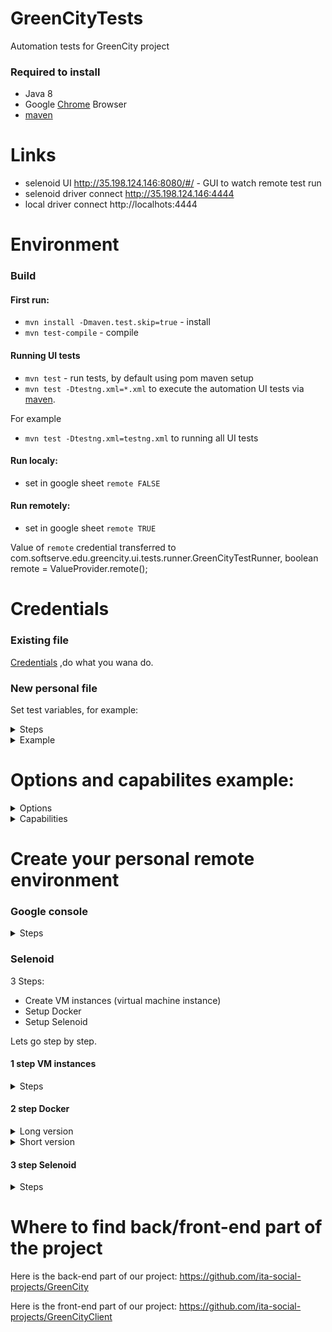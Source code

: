 # GreenCityTests
Automation tests for GreenCity project

### Required to install

* Java 8
* Google [Chrome](https://www.google.com/chrome/) Browser
* [maven](https://maven.apache.org/)

# Links
* selenoid UI http://35.198.124.146:8080/#/  - GUI to watch remote test run
* selenoid driver connect http://35.198.124.146:4444
* local driver connect http://localhots:4444

# Environment                   
### Build
#### First run:
* `mvn install -Dmaven.test.skip=true` - install
* `mvn test-compile` - compile

#### Running UI tests
* `mvn test` - run tests, by default using pom maven setup
* `mvn test -Dtestng.xml=*.xml` to execute the automation UI tests via [maven](https://maven.apache.org/).

For example
* `mvn test -Dtestng.xml=testng.xml` to running all  UI tests 

#### Run localy:
* set in google sheet `remote FALSE`
#### Run remotely:
* set in google sheet `remote TRUE`

Value of `remote` credential  transferred to com.softserve.edu.greencity.ui.tests.runner.GreenCityTestRunner, boolean remote = ValueProvider.remote();

# Credentials 
### Existing file
[Credentials](https://docs.google.com/spreadsheets/d/165DiBh-2TKxIHPtfBTDJ_GBq8kgal4Ac5vRlbaUC6O4/edit#gid=182144688)
,do what you wana do.

### New personal file
Set test variables, for example:
<details><summary>Steps</summary>
<p>

All user credentials storing at google sheets.
If you wana create personal file with credentials, you should :
* Create  [google sheet](https://docs.google.com/spreadsheets)
* [Share with people and groups](https://dl.dropboxusercontent.com/s/oj3hbfyh9vqvwbf/shot_200908_003404.png)
* [Allow API](https://developers.google.com/sheets/api/quickstart/java) :
- [click](https://dl.dropboxusercontent.com/s/kc5hros4whxu33u/shot_200907_235946.png)
- [give name](https://dl.dropboxusercontent.com/s/fpb6g25hzvsx3cu/shot_200907_235645.png)
- [chose desktop app](https://dl.dropboxusercontent.com/s/usr5u1ikz9lc0u1/shot_200907_235712.png)
- [download configuration file](https://dl.dropboxusercontent.com/s/4rnaxhhej94oap1/shot_200907_235731.png)
- [file loocks like this](https://dl.dropboxusercontent.com/s/j833vocuvpodzbm/shot_200907_235901.png)
- replace information in `resources/sheetsApi.json`
* Add key to `com.softserve.edu.greencity.ui.tools.api.google.sheets.GoogleSheet`,
([Key looks like this](https://dl.dropboxusercontent.com/s/j3hzw7u8frlhpf8/shot_200908_000657.png))
*  `SPREADSHEET_ID = YOUR_KEY_FROM_GOOGLE_SHEET`

</p>
</details>

<details><summary>Example</summary>
<p>

```
Name of value	value
invalidPassDigit	12345678-
defaultName	Pavel
emailForRegistration	greencitypavel@gmail.com
defaultPass	1234qwerTY-
temporaryPass	Temp#001
invalidName	21CharString21CharSt
invalidPassLowercase	qwertyasdfg-
nameForRegistration	greencitypavel
invalidPass	as2f
invalidPassSpecChar	bRDYBhAs3 z48Y5H-
invalidPassSpace	                                         
invalidPassLength	aA-
comfTemporaryPass	1234qwerTY-
googleEmail	greencitypavel@gmail.com
googlePass	1234qwerTY-
invalidPassUppercase	QWERTYASDFG-
validIncorrectPassword	As3z48Y5H-bRDYBh
temporaryLoginName	xdknxusqvjeovowpfk@awdrt.com
defaultEmail	greencitypavel@gmail.com
invalidEmail	\ asd 
passwordForRegistration	1234qwerTY-
validUnregisterEmail	greencitypavel@gmail.com
remote	TRUE
```
</p>
</details>

# Options and capabilites example:

<details><summary>Options</summary>
<p>

```
com.softserve.edu.greencity.ui.tests.runner.GreenCityTestRunner.setUpBeforeClass
ChromeOptions options = new ChromeOptions();
* options.addArguments("--disable-gpu");
* options.addArguments("--disable-popup-blocking");
* options.addArguments("--allow-failed-policy-fetch-for-test");
* options.addArguments("--disable-browser-side-navigation");
* options.addArguments("--incognito");
* options.addArguments("--disable-notifications");
* options.addArguments("--window-size=1920,1080", "--no-sandbox", "'--disable-dev-shm-usage");
```

</p>
</details>

<details><summary>Capabilities</summary>
<p>

```            
<=================================Common=================================>
com.softserve.edu.greencity.ui.tests.runner.DriverSetup.optionsArguments
DesiredCapabilities capabilities = DesiredCapabilities.chrome();
* capabilities.setBrowserName("chrome");
* capabilities.setVersion("84.0");
* capabilities.setCapability("enableVNC", true);
* capabilities.setCapability("enableVideo", false);
* capabilities.setCapability(ChromeOptions.CAPABILITY, options);
<=================================Common=================================>

<=================================Local=================================>
* GridHub.startLocally(4444);
* RegisterChrome.startNode(5551);
* RegisterChrome.startNode(5552);
* RegisterChrome.startNode(5553);
* RegisterChrome.startNode(5554);
* driver = new RemoteWebDriver(new URL("http://localhost:4444/wd/hub"),options);
<=================================Local=================================>

<=================================Remote=================================>
* driver = new RemoteWebDriver(
                    URI.create("http://35.198.124.146:4444/wd/hub").toURL(),
                    capabilities);
<=================================Remote=================================>
```

</p>
</details>

# Create your personal remote environment
### Google console
<details><summary>Steps</summary>
<p>
  
* Requirement: google account
* Go to [Google console](https://console.cloud.google.com/)
* Click [Activate](https://dl.dropboxusercontent.com/s/51d90wwa3rtaxpu/shot_200908_005037.png)
* Follow steps recommended in page to activate trial:  $300 credit to explore Google Cloud products, 3 month for now, check actual information when you start.

</p>
</details>

### Selenoid
3 Steps: 
- Create VM instances (virtual machine instance)
- Setup Docker
- Setup Selenoid

Lets go step by step.

#### 1 step VM instances
<details><summary>Steps</summary>
<p>

* [open menu](https://dl.dropboxusercontent.com/s/bhkp05a6yv3ol2a/shot_200908_005832.png)
* [go to vm instance page](https://dl.dropboxusercontent.com/s/bce5oi4jdymofo2/shot_200908_005907.png)
* [click create instance](https://dl.dropboxusercontent.com/s/u3e6hptkh890ws9/shot_200908_005933.png) (if you doesnt have any instances, you will see only one button in the middle of the page)
* [give name](https://dl.dropboxusercontent.com/s/au0bfcsmtwwykuy/shot_200908_010004.png) only lowercase
* [choose server](https://dl.dropboxusercontent.com/s/p46ntpy1fr62x6k/shot_200908_010040.png)
* [chose engine parameters](https://dl.dropboxusercontent.com/s/yjb72xi5myypldv/shot_200908_010058.png)
* [choose OS](https://dl.dropboxusercontent.com/s/lr0kt8x4xg2awuh/shot_200908_010123.png) we will work with ubuntu, but be free to experiment
* [set OS parameters](https://dl.dropboxusercontent.com/s/2m7eqn5w9vlrwk6/shot_200908_010213.png)
* [allow api, http and https](https://dl.dropboxusercontent.com/s/hy6mtmf2gyghszw/shot_200908_010333.png) actually you need only http, so up to you
* [You are awesome](https://dl.dropboxusercontent.com/s/vponrk0qbct1r3i/shot_200908_011231.png)
</p>
</details>

#### 2 step Docker
<details><summary>Long version</summary>
<p>

* [docker official site](https://www.docker.com/)
* [intro](https://www.digitalocean.com/community/tutorials/the-docker-ecosystem-an-introduction-to-common-components) optional to read
* [go to vm instance page](https://dl.dropboxusercontent.com/s/bce5oi4jdymofo2/shot_200908_005907.png)
* [open console](https://dl.dropboxusercontent.com/s/zx6r3duwrm64gq7/shot_200908_011659.png)
* [you should see next awesome interface](https://dl.dropboxusercontent.com/s/ahp9osnisis2sin/shot_200908_012412.png)
* <b>follow steps bellow</b>
* <b>Install:</b>
* `sudo apt update`
* `sudo apt install apt-transport-https ca-certificates curl software-properties-common`
* `curl -fsSL https://download.docker.com/linux/ubuntu/gpg | sudo apt-key add -`
* `sudo add-apt-repository "deb [arch=amd64] https://download.docker.com/linux/ubuntu focal stable"`
* `sudo apt update`
* `apt-cache policy docker-ce`
* you should see:
```
docker-ce:
  Installed: (none)
  Candidate: 5:19.03.9~3-0~ubuntu-focal
  Version table:
     5:19.03.9~3-0~ubuntu-focal 500
        500 https://download.docker.com/linux/ubuntu focal/stable amd64 Packages
``` 
* `sudo apt install docker-ce`
* `sudo systemctl status docker`
* you should see:
```
● docker.service - Docker Application Container Engine
     Loaded: loaded (/lib/systemd/system/docker.service; enabled; vendor preset: enabled)
     Active: active (running) since Tue 2020-05-19 17:00:41 UTC; 17s ago
TriggeredBy: ● docker.socket
       Docs: https://docs.docker.com
   Main PID: 24321 (dockerd)
      Tasks: 8
     Memory: 46.4M
     CGroup: /system.slice/docker.service
             └─24321 /usr/bin/dockerd -H fd:// --containerd=/run/containerd/containerd.sock
```
* press `CTRL+C`
* <b>Setup to avoid use sudo, optional:</b>
* `sudo usermod -aG docker ${USER}`
* `su - ${USER}`
* `id -nG`
* `sammy sudo docker`
* `sudo usermod -aG docker username`
* P.S. I skip this step, use sudo and doesn't have any problem with it, but all up to you.
* <b>How to use docker:</b>
* if you skip step before, use `sudo` before command
* `docker [option] [command] [arguments]`
* type `docker` you will see all options:
```
  attach      Attach local standard input, output, and error streams to a running container
  build       Build an image from a Dockerfile
  commit      Create a new image from a container's changes
  cp          Copy files/folders between a container and the local filesystem
  create      Create a new container
  diff        Inspect changes to files or directories on a container's filesystem
  events      Get real time events from the server
  exec        Run a command in a running container
  export      Export a container's filesystem as a tar archive
  history     Show the history of an image
  images      List images
  import      Import the contents from a tarball to create a filesystem image
  info        Display system-wide information
  inspect     Return low-level information on Docker objects
  kill        Kill one or more running containers
  load        Load an image from a tar archive or STDIN
  login       Log in to a Docker registry
  logout      Log out from a Docker registry
  logs        Fetch the logs of a container
  pause       Pause all processes within one or more containers
  port        List port mappings or a specific mapping for the container
  ps          List containers
  pull        Pull an image or a repository from a registry
  push        Push an image or a repository to a registry
  rename      Rename a container
  restart     Restart one or more containers
  rm          Remove one or more containers
  rmi         Remove one or more images
  run         Run a command in a new container
  save        Save one or more images to a tar archive (streamed to STDOUT by default)
  search      Search the Docker Hub for images
  start       Start one or more stopped containers
  stats       Display a live stream of container(s) resource usage statistics
  stop        Stop one or more running containers
  tag         Create a tag TARGET_IMAGE that refers to SOURCE_IMAGE
  top         Display the running processes of a container
  unpause     Unpause all processes within one or more containers
  update      Update configuration of one or more containers
  version     Show the Docker version information
  wait        Block until one or more containers stop, then print their exit codes
```
* `docker docker-subcommand --help`
* `docker info`
* `docker run hello-world`
* You will see:
```
Unable to find image 'hello-world:latest' locally
latest: Pulling from library/hello-world
0e03bdcc26d7: Pull complete
Digest: sha256:6a65f928fb91fcfbc963f7aa6d57c8eeb426ad9a20c7ee045538ef34847f44f1
Status: Downloaded newer image for hello-world:latest

Hello from Docker!
This message shows that your installation appears to be working correctly.
```
* `docker search ubuntu` you should see OFFICIAL OK
```
Output
NAME                                                      DESCRIPTION                                     STARS               OFFICIAL            AUTOMATED
ubuntu                                                    Ubuntu is a Debian-based Linux operating sys…   10908               [OK]
dorowu/ubuntu-desktop-lxde-vnc                            Docker image to provide HTML5 VNC interface …   428                                     [OK]
rastasheep/ubuntu-sshd                                    Dockerized SSH service, built on top of offi…   244                                     [OK]
consol/ubuntu-xfce-vnc                                    Ubuntu container with "headless" VNC session…   218                                     [OK]
ubuntu-upstart                                            Upstart is an event-based replacement for th…   108                 [OK]
ansible/ubuntu14.04-ansible                               Ubuntu 14.04 LTS with
```
* `docker pull ubuntu` you should see:
```
Using default tag: latest
latest: Pulling from library/ubuntu
d51af753c3d3: Pull complete
fc878cd0a91c: Pull complete
6154df8ff988: Pull complete
fee5db0ff82f: Pull complete
Digest: sha256:747d2dbbaaee995098c9792d99bd333c6783ce56150d1b11e333bbceed5c54d7
Status: Downloaded newer image for ubuntu:latest
docker.io/library/ubuntu:latest
```
* `docker images` display your images, you should see smth like thisL
```
REPOSITORY          TAG                 IMAGE ID            CREATED             SIZE
ubuntu              latest              1d622ef86b13        3 weeks ago         73.9MB
hello-world         latest              bf756fb1ae65        4 months ago        13.3kB
```
* `docker run -it ubuntu` run container
* you will see that your username changed, smth lie `root@d9b100f2f636:/#`. In container you should use commands without `sudo`
* you will need identifier `d9b100f2f636` after to run/stop etc container, just keep it in mind.
* `apt update`
* `apt install nodejs`
* `node -v`
Output
```
v10.19.0
```
* <b>Manege docker:</b>
* `docker ps` Output:
```
CONTAINER ID        IMAGE               COMMAND             CREATED             
```
* `docker ps -a`
```
greencitypavel@selenoid:~$ docker ps -a
CONTAINER ID        IMAGE                         COMMAND                  CREATED             STATUS                  PORTS                    NAMES
252134e6c31e        aerokube/selenoid-ui:1.10.0   "/selenoid-ui --sele…"   3 days ago          Up 3 days (healthy)     0.0.0.0:8080->8080/tcp   selenoid-ui
c0ff6120579d        aerokube/selenoid:1.10.0      "/usr/bin/selenoid -…"   3 days ago          Up 3 days               0.0.0.0:4444->4444/tcp   selenoid
8aade18cb61f        ubuntu                        "/bin/bash"              3 days ago          Up 3 days                                        gallant_bose
0e00502eb333        hello-world                   "/hello"                 3 days ago          Exited (0) 3 days ago                            affectionate_me
itner
```
* docker ps -l
```
greencitypavel@selenoid:~$ docker ps -l
CONTAINER ID        IMAGE                         COMMAND                  CREATED             STATUS                PORTS                    NAMES
252134e6c31e        aerokube/selenoid-ui:1.10.0   "/selenoid-ui --sele…"   3 days ago          Up 3 days (healthy)   0.0.0.0:8080->8080/tcp   selenoid-ui
```
* remember we talk that you should keep in mind
* `docker start d9b100f2f636`
* 'docker ps' - status
* `docker stop selenoid-ui` stop by NAME, check table above
* `docker stop 252134e6c31e` stop by ID, check table above
* [Useful links](https://www.digitalocean.com/community/tags/docker?subtype=tutorial) 
* [Here we are again.  You are great](https://dl.dropboxusercontent.com/s/ds7886rrg0r8vgc/shot_200908_021245.png)
</p>
</details>

<details><summary>Short version</summary>
<p>

```
if smth went wrong just repeat without sudo
```
```sh
sudo apt update
sudo apt install apt-transport-https ca-certificates curl software-properties-common
sudo curl -fsSL https://download.docker.com/linux/ubuntu/gpg | sudo apt-key add -
sudo add-apt-repository "deb [arch=amd64] https://download.docker.com/linux/ubuntu focal stable"
sudo apt update
sudo apt-cache policy docker-ce
sudo apt install docker-ce
sudo systemctl status docker
docker: Cannot connect to the Docker daemon. Is the docker daemon running on this host?. - its ok
docker [option] [command] [arguments] - base syntax
sudo docker
sudo docker docker-subcommand --help
sudo docker info
sudo docker run hello-world
sudo docker search ubuntu
sudo docker pull ubuntu
sudo docker images
sudo docker run -it ubuntu
root@d9b100f2f636:/#
apt update
apt install nodejs
node -v
docker ps
CTRL+C
docker ps -a
docker start 1c08a7a0d0e4
docker stop quizzical_mcnulty
docker rm youthful_curie
docker commit -m "What you did to the image" -a "Author Name" container_id repository/new_image_name
docker commit -m "added Node.js" -a "sammy" d9b100f2f636 sammy/ubuntu-nodejs
docker images
docker login -u docker-registry-username
docker tag sammy/ubuntu-nodejs docker-registry-username/ubuntu-nodejs
docker push docker-registry-username/docker-image-name
docker push sammy/ubuntu-nodejs
```
[You know what I wanna say](https://dl.dropboxusercontent.com/s/ds7886rrg0r8vgc/shot_200908_021245.png)

</p>
</details>

#### 3 step Selenoid
<details><summary>Steps</summary>
<p>

* `wget -O cm https://github.com/aerokube/cm/releases/download/1.7.2/cm_linux_amd64`
* $ `chmod +x cm`
* `curl -s https://aerokube.com/cm/bash | bash`
* $ `./cm selenoid start --vnc`
* $ `./cm selenoid-ui start`

[Congratulations](https://dl.dropboxusercontent.com/s/qt825224diesqo7/shot_200908_030334.png)

</p>
</details>



# Where to find back/front-end part of the project
Here is the back-end part of our project: https://github.com/ita-social-projects/GreenCity

Here is the front-end part of our project: https://github.com/ita-social-projects/GreenCityClient
